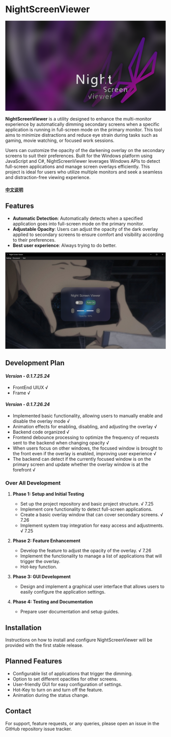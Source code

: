 # NightScreenViewer

![website image](./img/nsv_logo.png) 

**NightScreenViewer** is a utility designed to enhance the multi-monitor experience by automatically dimming secondary screens when a specific application is running in full-screen mode on the primary monitor. This tool aims to minimize distractions and reduce eye strain during tasks such as gaming, movie watching, or focused work sessions.
     
Users can customize the opacity of the darkening overlay on the secondary screens to suit their preferences. Built for the Windows platform using JavaScript and C#, NightScreenViewer leverages Windows APIs to detect full-screen applications and manage screen overlays efficiently. This project is ideal for users who utilize multiple monitors and seek a seamless and distraction-free viewing experience.    
#### **[中文说明](README_zh.md)** 
## Features

- **Automatic Detection**: Automatically detects when a specified application goes into full-screen mode on the primary monitor.
- **Adjustable Opacity**: Users can adjust the opacity of the dark overlay applied to secondary screens to ensure comfort and visibility according to their preferences.
- **Best user experience**: Always trying to do better.

![website image](./img/nsv.png) 

## Development Plan

#### *Version - 0.1.7.25.24*
- FrontEnd UIUX √  
- Frame √

#### *Version - 0.1.7.26.24*
- Implemented basic functionality, allowing users to manually enable and disable the overlay mode √
- Animation effects for enabling, disabling, and adjusting the overlay √
- Backend code organized √
- Frontend debounce processing to optimize the frequency of requests sent to the backend when changing opacity √
- When users focus on other windows, the focused window is brought to the front even if the overlay is enabled, improving user experience √
- The backend can detect if the currently focused window is on the primary screen and update whether the overlay window is at the forefront √

### Over All Development

1. **Phase 1: Setup and Initial Testing**
   - Set up the project repository and basic project structure. √ 7.25
   - Implement core functionality to detect full-screen applications.
   - Create a basic overlay window that can cover secondary screens. √ 7.26
   - Implement system tray integration for easy access and adjustments. √ 7.25

2. **Phase 2: Feature Enhancement**
   - Develop the feature to adjust the opacity of the overlay. √ 7.26
   - Implement the functionality to manage a list of applications that will trigger the overlay.
   - Hot-key function.

3. **Phase 3: GUI Development**
   - Design and implement a graphical user interface that allows users to easily configure the application settings.
   
4. **Phase 4: Testing and Documentation**
   - Prepare user documentation and setup guides.


## Installation

Instructions on how to install and configure NightScreenViewer will be provided with the first stable release.

## Planned Features

- Configurable list of applications that trigger the dimming.
- Option to set different opacities for other screens.
- User-friendly GUI for easy configuration of settings.
- Hot-Key to turn on and turn off the feature.
- Animation during the status change.

## Contact

For support, feature requests, or any queries, please open an issue in the GitHub repository issue tracker.

